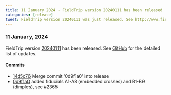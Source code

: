 ```yaml
---
title: 11 January 2024 - FieldTrip version 20240111 has been released
categories: [release]
tweet: FieldTrip version 20240111 was just released. See http://www.fieldtriptoolbox.org/#11-january-2024
---
```


### 11 January, 2024

FieldTrip version [20240111](http://github.com/fieldtrip/fieldtrip/releases/tag/20240111) has been released.
See [GitHub](https://github.com/fieldtrip/fieldtrip/compare/20240110...20240111) for the detailed list of updates.

#### Commits

- [14d5c76](http://github.com/fieldtrip/fieldtrip/commit/14d5c76) Merge commit '0d9f1a0' into release
- [0d9f1a0](http://github.com/fieldtrip/fieldtrip/commit/0d9f1a0) added fiducials A1-A8 (embedded crosses) and B1-B9 (dimples), see #2365
